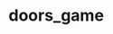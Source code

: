 # doors_game

<div style="display:flex;">
<img src="" width="380px>
<img src="" width="380px>
</div>
